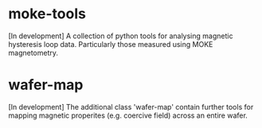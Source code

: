 # moke-tools
[In development] A collection of python tools for analysing magnetic hysteresis loop data. Particularly those measured using MOKE magnetometry.

# wafer-map 
[In development] The additional class 'wafer-map' contain further tools for mapping magnetic properites (e.g. coercive field) across an entire wafer.
